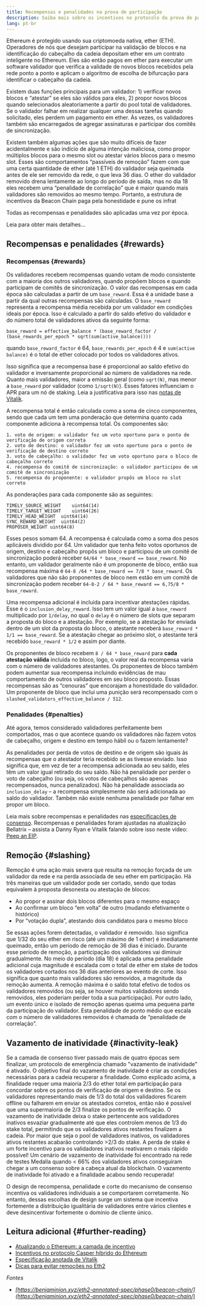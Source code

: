 ```yaml
---
title: Recompensas e penalidades na prova de participação
description: Saiba mais sobre os incentivos no protocolo da prova de participação Ethereum.
lang: pt-br
---
```


Ethereum é protegido usando sua criptomoeda nativa, ether (ETH). Operadores de nós que desejam participar na validação de blocos e na identificação do cabeçalho da cadeia depositam ether em um contrato inteligente no Ethereum. Eles são então pagos em ether para executar um software validador que verifica a validade de novos blocos recebidos pela rede ponto a ponto e aplicam o algoritmo de escolha de bifurcação para identificar o cabeçalho da cadeia.

Existem duas funções principais para um validador: 1) verificar novos blocos e “atestar” se eles são válidos para eles, 2) propor novos blocos quando selecionados aleatoriamente a partir do pool total de validadores. Se o validador falhar em realizar qualquer uma dessas tarefas quando solicitado, eles perdem um pagamento em ether. Às vezes, os validadores também são encarregados de agregar assinaturas e participar dos comitês de sincronização.

Existem também algumas ações que são muito difíceis de fazer acidentalmente e são indício de alguma intenção maliciosa, como propor múltiplos blocos para o mesmo slot ou atestar vários blocos para o mesmo slot. Esses são comportamentos “passíveis de remoção” fazem com que uma certa quantidade de ether (até 1 ETH) do validador seja queimada antes de ele ser removido da rede, o que leva 36 dias. O ether do validador removido drena lentamente ao longo do período de saída, mas no dia 18 eles recebem uma “penalidade de correlação” que é maior quando mais validadores são removidos ao mesmo tempo. Portanto, a estrutura de incentivos da Beacon Chain paga pela honestidade e pune os infrat

Todas as recompensas e penalidades são aplicadas uma vez por época.

Leia para obter mais detalhes...

## Recompensas e penalidades \{#rewards}

### Recompensas \{#rewards}

Os validadores recebem recompensas quando votam de modo consistente com a maioria dos outros validadores, quando propõem blocos e quando participam de comitês de sincronização. O valor das recompensas em cada época são calculadas a partir de um `base_reward`. Essa é a unidade base a partir da qual outras recompensas são calculadas. O `base_reward` representa a recompensa média recebida por um validador em condições ideais por época. Isso é calculado a partir do saldo efetivo do validador e do número total de validadores ativos da seguinte forma:

```
base_reward = effective_balance * (base_reward_factor / (base_rewards_per_epoch * sqrt(sum(active_balance))))
```

quando `base_reward_factor` é 64, `base_rewards_per_epoch` é 4 e `sum(active balance)` é o total de ether colocado por todos os validadores ativos.

Isso significa que a recompensa base é proporcional ao saldo efetivo do validador e inversamente proporcional ao número de validadores na rede. Quanto mais validadores, maior a emissão geral (como `sqrt(N)`, mas menor a `base_reward` por validador (como `1/sqrt(N)`). Esses fatores influenciam o APR para um nó de staking. Leia a justificativa para isso nas [notas de Vitalik](https://notes.ethereum.org/@vbuterin/rkhCgQteN?type=view#Base-rewards).

A recompensa total é então calculada como a soma de cinco componentes, sendo que cada um tem uma ponderação que determina quanto cada componente adiciona à recompensa total. Os componentes são:

```
1. voto de origem: o validador fez um voto oportuno para o ponto de verificação de origem correta
2. voto de destino: o validador fez um voto oportuno para o ponto de verificação de destino correto
3. voto de cabeçalho: o validador fez um voto oportuno para o bloco de cabeçalho correto
4. recompensa do comitê de sincronização: o validador participou de um comitê de sincronização
5. recompensa do proponente: o validador propôs um bloco no slot correto
```

As ponderações para cada componente são as seguintes:

```
TIMELY_SOURCE_WEIGHT    uint64(14)
TIMELY_TARGET_WEIGHT    uint64(26)
TIMELY_HEAD_WEIGHT  uint64(14)
SYNC_REWARD_WEIGHT  uint64(2)
PROPOSER_WEIGHT uint64(8)
```

Esses pesos somam 64. A recompensa é calculada como a soma dos pesos aplicáveis dividido por 64. Um validador que tenha feito votos oportunos de origem, destino e cabeçalho propôs um bloco e participou de um comitê de sincronização poderá receber `64/64 * base_reward == base_reward`. No entanto, um validador geralmente não é um proponente de bloco, então sua recompensa máxima é `64-8 /64 * base_reward == 7/8 * base_reward`. Os validadores que não são proponentes de bloco nem estão em um comitê de sincronização podem receber `64-8-2 / 64 * base_reward == 6,75/8 * base_reward`.

Uma recompensa adicional é incluída para incentivar atestações rápidas. Esse é o `inclusion_delay_reward`. Isso tem um valor igual a `base_reward` multiplicado por `1/delay`, no qual o `delay` é o número de slots que separam a proposta do bloco e a atestação. Por exemplo, se a atestação for enviada dentro de um slot da proposta do bloco, o atestante receberá `base_reward * 1/1 == base_reward`. Se a atestação chegar ao próximo slot, o atestante terá recebido `base_reward * 1/2` e assim por diante.

Os proponentes de bloco recebem `8 / 64 * base_reward` para **cada atestação válida** incluída no bloco, logo, o valor real da recompensa varia com o número de validadores atestantes. Os proponentes de bloco também podem aumentar sua recompensa incluindo evidências de mau comportamento de outros validadores em seu bloco proposto. Essas recompensas são as “cenouras” que encorajam a honestidade do validador. Um proponente de bloco que inclui uma punição será recompensado com o `slashed_validators_effective_balance / 512`.

### Penalidades \{#penalties}

Até agora, temos considerado validadores perfeitamente bem comportados, mas o que acontece quando os validadores não fazem votos de cabeçalho, origem e destino em tempo hábil ou o fazem lentamente?

As penalidades por perda de votos de destino e de origem são iguais às recompensas que o atestador teria recebido se as tivesse enviado. Isso significa que, em vez de ter a recompensa adicionada ao seu saldo, eles têm um valor igual retirado do seu saldo. Não há penalidade por perder o voto de cabeçalho (ou seja, os votos de cabeçalhos são apenas recompensados, nunca penalizados). Não há penalidade associada ao `inclusion_delay` – a recompensa simplesmente não será adicionada ao saldo do validador. Também não existe nenhuma penalidade por falhar em propor um bloco.

Leia mais sobre recompensas e penalidades nas [especificações de consenso](https://github.com/ethereum/consensus-specs/blob/dev/specs/altair/beacon-chain.md). Recompensas e penalidades foram ajustadas na atualização Bellatrix – assista a Danny Ryan e Vitalik falando sobre isso neste vídeo: [Peep an EIP](https://www.youtube.com/watch?v=iaAEGs1DMgQ).

## Remoção \{#slashing}

Remoção é uma ação mais severa que resulta na remoção forçada de um validador da rede e na perda associada de seu ether em participação. Há três maneiras que um validador pode ser cortado, sendo que todas equivalem à proposta desonesta ou atestação de blocos:

- Ao propor e assinar dois blocos diferentes para o mesmo espaço
- Ao confirmar um bloco “em volta” de outro (mudando efetivamente o histórico)
- Por “votação dupla”, atestando dois candidatos para o mesmo bloco

Se essas ações forem detectadas, o validador é removido. Isso significa que 1/32 do seu ether em risco (até um máximo de 1 ether) é imediatamente queimado, então um período de remoção de 36 dias é iniciado. Durante esse período de remoção, a participação dos validadores vai diminuir gradualmente. No meio do período (dia 18) é aplicada uma penalidade adicional cuja magnitude é escalada com o total de ether em stake de todos os validadores cortados nos 36 dias anteriores ao evento de corte. Isso significa que quanto mais validadores são removidos, a magnitude da remoção aumenta. A remoção máxima é o saldo total efetivo de todos os validadores removidos (ou seja, se houver muitos validadores sendo removidos, eles poderiam perder toda a sua participação). Por outro lado, um evento único e isolado de remoção apenas queima uma pequena parte da participação do validador. Esta penalidade de ponto médio que escala com o número de validadores removidos é chamada de “penalidade de correlação”.

## Vazamento de inatividade \{#inactivity-leak}

Se a camada de consenso tiver passado mais de quatro épocas sem finalizar, um protocolo de emergência chamado "vazamento de inatividade" é ativado. O objetivo final do vazamento de inatividade é criar as condições necessárias para a cadeia recuperar a finalidade. Como explicado acima, a finalidade requer uma maioria 2/3 do ether total em participação para concordar sobre os pontos de verificação de origem e destino. Se os validadores representando mais de 1/3 do total dos validadores ficarem offline ou falharem em enviar os atestados corretos, então não é possível que uma supermaioria de 2/3 finalize os pontos de verificação. O vazamento de inatividade deixa o stake pertencente aos validadores inativos esvaziar gradualmente até que eles controlem menos de 1/3 do stake total, permitindo que os validadores ativos restantes finalizem a cadeia. Por maior que seja o pool de validadores inativos, os validadores ativos restantes acabarão controlando >2/3 do stake. A perda de stake é um forte incentivo para os validadores inativos reativarem o mais rápido possível! Um cenário de vazamento de inatividade foi encontrado na rede de testes Medalla quando < 66% dos validadores ativos conseguiram chegar a um consenso sobre a cabeça atual da blockchain. O vazamento de inatividade foi ativado e a finalidade acabou sendo recuperada!

O design de recompensa, penalidade e corte do mecanismo de consenso incentiva os validadores individuais a se comportarem corretamente. No entanto, dessas escolhas de design surge um sistema que incentiva fortemente a distribuição igualitária de validadores entre vários clientes e deve desincentivar fortemente o domínio de cliente único.

## Leitura adicional \{#further-reading}

- [Atualizando o Ethereum: a camada de incentivo](https://eth2book.info/altair/part2/incentives)
- [Incentivos no protocolo Casper híbrido do Ethereum](https://arxiv.org/pdf/1903.04205.pdf)
- [Especificação anotada de Vitalik](https://github.com/ethereum/annotated-spec/blob/master/phase0/beacon-chain.md#rewards-and-penalties-1)
- [Dicas para evitar remoções no Eth2](https://medium.com/prysmatic-labs/eth2-slashing-prevention-tips-f6faa5025f50)

_Fontes_

- _[https://benjaminion.xyz/eth2-annotated-spec/phase0/beacon-chain/](https://benjaminion.xyz/eth2-annotated-spec/phase0/beacon-chain/)_
